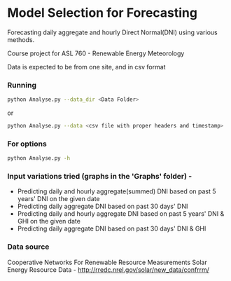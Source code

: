 # Model Selection for Forecasting

Forecasting daily aggregate and hourly Direct Normal(DNI) using various methods.

Course project for ASL 760 - Renewable Energy Meteorology

Data is expected to be from one site, and in csv format

### Running
```bash
python Analyse.py --data_dir <Data Folder>
```

or
    
```bash
python Analyse.py --data <csv file with proper headers and timestamp>
```

### For options
```bash
python Analyse.py -h
```



### Input variations tried (graphs in the 'Graphs' folder) -

* Predicting daily and hourly aggregate(summed) DNI based on past 5 years' DNI on the given date
* Predicting daily aggregate DNI based on past 30 days' DNI
* Predicting daily and hourly aggregate DNI based on past 5 years' DNI & GHI on the given date
* Predicting daily aggregate DNI based on past 30 days' DNI & GHI


### Data source
Cooperative Networks For Renewable Resource Measurements Solar Energy Resource Data - http://rredc.nrel.gov/solar/new_data/confrrm/
